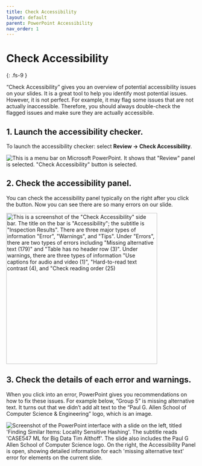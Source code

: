 ```yaml
---
title: Check Accessibility
layout: default
parent: PowerPoint Accessibility
nav_order: 1
---
```


# Check Accessibility
{: .fs-9 }

“Check Accessibility” gives you an overview of potential accessibility issues on your slides. It is a great tool to help you identify most potential issues. However, it is not perfect. For example, it may flag some issues that are not actually inaccessible. Therefore, you should always double-check the flagged issues and make sure they are actually accessibile.

## 1. Launch the accessibility checker.
To launch the accessibility checker: select **Review → Check Accessibility**. 

![This is a menu bar on Microsoft PowerPoint. It shows that "Review" panel is selected. "Check Accessibility" button is selected.]({{site.baseurl}}/assets/images/PowerPoint/check-accessibility-1.png) 

## 2. Check the accessibility panel.
You can check the accessibility panel typically on the right after you click the button. Now you can see there are so many errors on our slide. 

<img src="{{site.baseurl}}/assets/images/PowerPoint/check-accessibility-2.png" alt='This is a screenshot of the "Check Accessibility" side bar. The title on the bar is "Accessibility"; the subtitle is "Inspection Results". There are three major types of information "Error", "Warnings", and "Tips". Under "Errors", there are two types of errors including "Missing alternative text (179)" and "Table has no header row (3)". Under warnings, there are three types of information "Use captions for audio and video (1)", "Hard-to-read text contrast (4), and "Check reading order (25)' width="400"> 

## 3. Check the details of each error and warnings.
When you click into an error, PowerPoint gives you recommendations on how to fix these issues. For example below, “Group 5” is missing alternative text. It turns out that we didn’t add alt text to the “Paul G. Allen School of Computer Science & Engineering” logo, which is an image.

![Screenshot of the PowerPoint interface with a slide on the left, titled 'Finding Similar Items: Locality Sensitive Hashing'. The subtitle reads 'CASE547 ML for Big Data Tim Althoff'. The slide also includes the Paul G Allen School of Computer Science logo. On the right, the Accessibility Panel is open, showing detailed information for each 'missing alternative text' error for elements on the current slide.]({{site.baseurl}}/assets/images/PowerPoint/check-accessibility-3.png) 